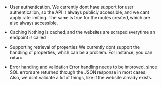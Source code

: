 - User authentication.
We currently dont have support for user authentication, so the API is always publicly accessible, and we cant apply rate limiting.
The same is true for the routes created, which are also always accessible. 

- Caching
Nothing is cached, and the websites are scraped everytime an endpoint is called

- Supporting retrieval of properties
We currently dont support the handling of properties, which can be a problem. For instance, you can return 

- Error handling and validation
Error handling needs to be improved, since SQL errors are returned through the JSON response in most cases. 
Also, we dont validate a lot of things, like if the website already exists.